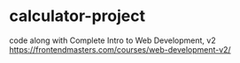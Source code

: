# calculator-project
code along with Complete Intro to Web Development, v2 
https://frontendmasters.com/courses/web-development-v2/
